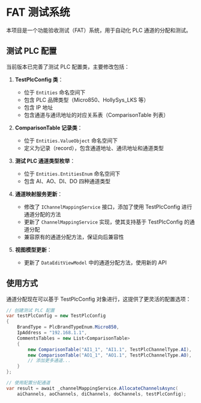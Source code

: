 # FAT 测试系统

本项目是一个功能验收测试（FAT）系统，用于自动化 PLC 通道的分配和测试。

## 测试 PLC 配置

当前版本已完善了测试 PLC 配置类，主要修改包括：

1. **TestPlcConfig 类**：
   - 位于 `Entities` 命名空间下
   - 包含 PLC 品牌类型（Micro850、HollySys_LKS 等）
   - 包含 IP 地址
   - 包含通道与通讯地址的对应关系表（ComparisonTable 列表）

2. **ComparisonTable 记录类**：
   - 位于 `Entities.ValueObject` 命名空间下
   - 定义为记录（record），包含通道地址、通讯地址和通道类型

3. **测试 PLC 通道类型枚举**：
   - 位于 `Entities.EntitiesEnum` 命名空间下
   - 包含 AI、AO、DI、DO 四种通道类型

4. **通道映射服务更新**：
   - 修改了 `IChannelMappingService` 接口，添加了使用 TestPlcConfig 进行通道分配的方法
   - 更新了 `ChannelMappingService` 实现，使其支持基于 TestPlcConfig 的通道分配
   - 兼容原有的通道分配方法，保证向后兼容性

5. **视图模型更新**：
   - 更新了 `DataEditViewModel` 中的通道分配方法，使用新的 API

## 使用方式

通道分配现在可以基于 TestPlcConfig 对象进行，这提供了更灵活的配置选项：

```csharp
// 创建测试 PLC 配置
var testPlcConfig = new TestPlcConfig
{
    BrandType = PlcBrandTypeEnum.Micro850,
    IpAddress = "192.168.1.1",
    CommentsTables = new List<ComparisonTable>
    {
        new ComparisonTable("AI1_1", "AI1.1", TestPlcChannelType.AI),
        new ComparisonTable("AO1_1", "AO1.1", TestPlcChannelType.AO),
        // 添加更多通道...
    }
};

// 使用配置分配通道
var result = await _channelMappingService.AllocateChannelsAsync(
    aiChannels, aoChannels, diChannels, doChannels, testPlcConfig);
``` 